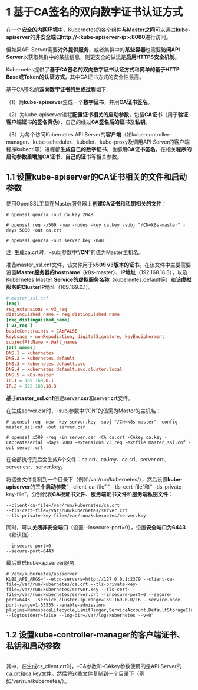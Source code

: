 
# 1 基于CA签名的双向数字证书认证方式

在一个**安全的内网环境**中，Kubernetes的各个组件**与Master之间**可以通过**kube\-apiserver**的**非安全端口http:\/\/\<kube-apiserver\-ip>:8080**进行访问。

但如果API Server需要**对外提供服务**，或者集群中的**某些容器**也需要**访问API Server**以获取集群中的某些信息，则更安全的做法是**启用HTTPS安全机制**。

Kubernetes提供了**基于CA签名的双向数字证书认证方式**和**简单的基于HTTP Base或Token的认证方式**，其中CA证书方式的安全性最高。

基于CA签名的**双向数字证书的生成过程**如下.

（1）为**kube\-apiserver**生成一个**数字证书**，并用**CA证书签名**。

（2）为kube\-apiserver进程**配置证书相关的启动参数**，包括**CA证书**（用于**验证客户端证书的签名真伪**）、自己的经过**CA签名后的证书**及**私钥**。

（3）为每个访问Kubernetes API Server的**客户端**（如kube\-controller\-manager、kube\-scheduler、kubelet、kube\-proxy及调用API Server的客户端程序kubectl等）进程都**生成自己的数字证书**，也都用**CA证书签名**，在相关**程序的启动参数里增加CA证书**、**自己的证书**等相关参数。

## 1.1 设置kube-apiserver的CA证书相关的文件和启动参数

使用OpenSSL工具在Master服务器上**创建CA证书**和**私钥相关的文件**：

```
# openssl genrsa -out ca.key 2048

# openssl req -x509 -new -nodes -key ca.key -subj "/CN=k8s-master" -days 5000 -out ca.crt

# openssl genrsa -out server.key 2048
```

注: 生成ca.crt时，\-subj参数中“/**CN**”的值为Master主机名。

准备master\_ssl.cnf文件，该文件用于**x509 v3版本的证书**。在该文件中主要需要设置**Master服务器的hostname**（k8s\-master）、**IP地址**（192.168.18.3），以及Kubernetes Master **Service的虚拟服务名称**（kubernetes.default等）和**该虚拟服务的ClusterIP**地址（169.169.0.1）。

```conf
# master_ssl.cnf
[req]
req_extensions = v3_req
distinguished_name = req_distinguished_name
[req_distinguished_name]
[ v3_req ]
basicConstraints = CA:FALSE
keyUsage = nonRepudiation, digitalSignature, keyEncipherment
subjectAltName = @alt_names
[alt_names]
DNS.1 = kubernetes
DNS.2 = kubernetes.default
DNS.3 = kubernetes.default.svc
DNS.4 = kubernetes.default.svc.cluster.local
DNS.5 = k8s-master
IP.1 = 169.169.0.1
IP.2 = 192.168.18.3
```

**基于master\_ssl.cnf**创建server.**csr**和server.**crt**文件。

在生成server.csr时，\-subj参数中“/CN”的值需为Master的主机名：

```
# openssl req -new -key server.key -subj "/CN=k8s-master" -config master_ssl.cnf -out server.csr

# openssl x509 -req -in server.csr -CA ca.crt -CAkey ca.key -CAcreateserial -days 5000 -extensions v3_req -extfile master_ssl.cnf -out server.crt
```

在全部执行完后会生成6个文件：ca.crt、ca.key、ca.srl、server.crt、server.csr、server.key。

将这些文件复制到一个目录下（例如/var/run/kubernetes/），然后设置**kube\-apiserver**的**三个启动参数**“\-\-client\-ca\-file” “\-\-tls\-cert\-file”和“\-\-tls\-private\-key\-file”，分别代表**CA根证书文件**、**服务端证书文件**和**服务端私钥文件**：

```
--client-ca-file=/var/run/kubernetes/ca.crt  
--tls-cert-file=/var/run/kubernetes/server.crt
--tls-private-key-file=/var/run/kubernetes/server.key
```

同时，可以**关闭非安全端口**（设置\-\-insecure\-port=0），设置**安全端口为6443**（默认值）：

```
--insecure-port=0 
--secure-port=6443
```

最后重启kube-apiserver服务

```
# /etc/kubernetes/apiserver
KUBE_API_ARGS="--etcd-servers=http://127.0.0.1:2379 --client-ca-file=/var/run/kubernetes/ca.crt --tls-private-key-file=/var/run/kubernetes/server.key --tls-cert-file=/var/run/kubernetes/server.crt --insecure-port=0 --secure-port=6443 --service-cluster-ip-range=169.169.0.0/16 --service-node-port-range=1-65535 --enable-admission-plugins=NamespaceLifecycle,LimitRanger,ServiceAccount,DefaultStorageClass,DefaultTolerationSeconds,MutatingAdmissionWebhook,ValidatingAdmissionWebhook,ResourceQuota --logtostderr=false --log-dir=/var/log/kubernetes --v=0"
```

## 1.2 设置kube-controller-manager的客户端证书、私钥和启动参数

```

```

其中，在生成cs\_client.crt时，\-CA参数和\-CAkey参数使用的是API Server的ca.crt和ca.key文件。然后将这些文件复制到一个目录下（例如/var/run/kubernetes/）。

